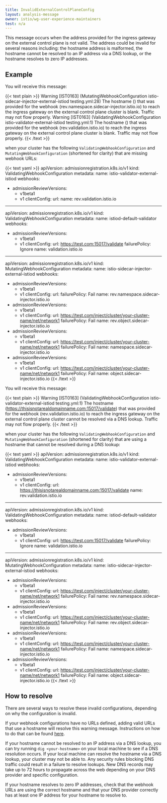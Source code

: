 ```yaml
---
title: InvalidExternalControlPlaneConfig
layout: analysis-message
owner: istio/wg-user-experience-maintainers
test: n/a
---
```


This message occurs when the address provided for the ingress gateway on the external control plane is not valid. The address could be invalid for several reasons including: the hostname address is malformed, the hostname cannot be resolved to an IP address via a DNS lookup, or the hostname resolves to zero IP addresses.

## Example

You will receive this message:

{{< text plain >}}
Warning [IST0163] (MutatingWebhookConfiguration istio-sidecar-injector-external-istiod testing.yml:28) The hostname () that was provided for the webhook (rev.namespace.sidecar-injector.istio.io) to reach the ingress gateway on the external control plane cluster is blank. Traffic may not flow properly.
Warning [IST0163] (ValidatingWebhookConfiguration istio-validator-external-istiod testing.yml:1) The hostname () that was provided for the webhook (rev.validation.istio.io) to reach the ingress gateway on the external control plane cluster is blank. Traffic may not flow properly.
{{< /text >}}

when your cluster has the following `ValidatingWebhookConfiguration` and `MutatingWebhookConfiguration` (shortened for clarity) that are missing webhook URLs:

{{< text yaml >}}
apiVersion: admissionregistration.k8s.io/v1
kind: ValidatingWebhookConfiguration
metadata:
  name: istio-validator-external-istiod
webhooks:
- admissionReviewVersions:
  - v1beta1
  - v1
  clientConfig:
    url:
  name: rev.validation.istio.io

---
apiVersion: admissionregistration.k8s.io/v1
kind: ValidatingWebhookConfiguration
metadata:
  name: istiod-default-validator
webhooks:
- admissionReviewVersions:
  - v1beta1
  - v1
  clientConfig:
    url: https://test.com:15017/validate
  failurePolicy: Ignore
  name: validation.istio.io

---
apiVersion: admissionregistration.k8s.io/v1
kind: MutatingWebhookConfiguration
metadata:
  name: istio-sidecar-injector-external-istiod
webhooks:
- admissionReviewVersions:
  - v1beta1
  - v1
  clientConfig:
    url:
  failurePolicy: Fail
  name: rev.namespace.sidecar-injector.istio.io
- admissionReviewVersions:
  - v1beta1
  - v1
  clientConfig:
    url: https://test.com/inject/cluster/your-cluster-name/net/network1
  failurePolicy: Fail
  name: rev.object.sidecar-injector.istio.io
- admissionReviewVersions:
  - v1beta1
  - v1
  clientConfig:
    url: https://test.com/inject/cluster/your-cluster-name/net/network1
  failurePolicy: Fail
  name: namespace.sidecar-injector.istio.io
- admissionReviewVersions:
  - v1beta1
  - v1
  clientConfig:
    url: https://test.com/inject/cluster/your-cluster-name/net/network1
  failurePolicy: Fail
  name: object.sidecar-injector.istio.io
{{< /text >}}

You will receive this message:

{{< text plain >}}
Warning [IST0163] (ValidatingWebhookConfiguration istio-validator-external-istiod testing.yml:1) The hostname (https://thisisnotarealdomainname.com:15017/validate) that was provided for the webhook (rev.validation.istio.io) to reach the ingress gateway on the external control plane cluster cannot be resolved via a DNS lookup. Traffic may not flow properly.
{{< /text >}}

when your cluster has the following `ValidatingWebhookConfiguration` and `MutatingWebhookConfiguration` (shortened for clarity) that are using a hostname that cannot be resolved during a DNS lookup:

{{< text yaml >}}
apiVersion: admissionregistration.k8s.io/v1
kind: ValidatingWebhookConfiguration
metadata:
  name: istio-validator-external-istiod
webhooks:
- admissionReviewVersions:
  - v1beta1
  - v1
  clientConfig:
    url: https://thisisnotarealdomainname.com:15017/validate
  name: rev.validation.istio.io

---
apiVersion: admissionregistration.k8s.io/v1
kind: ValidatingWebhookConfiguration
metadata:
  name: istiod-default-validator
webhooks:
- admissionReviewVersions:
  - v1beta1
  - v1
  clientConfig:
    url: https://test.com:15017/validate
  failurePolicy: Ignore
  name: validation.istio.io

---
apiVersion: admissionregistration.k8s.io/v1
kind: MutatingWebhookConfiguration
metadata:
  name: istio-sidecar-injector-external-istiod
webhooks:
- admissionReviewVersions:
  - v1beta1
  - v1
  clientConfig:
    url: https://test.com/inject/cluster/your-cluster-name/net/network1
  failurePolicy: Fail
  name: rev.namespace.sidecar-injector.istio.io
- admissionReviewVersions:
  - v1beta1
  - v1
  clientConfig:
    url: https://test.com/inject/cluster/your-cluster-name/net/network1
  failurePolicy: Fail
  name: rev.object.sidecar-injector.istio.io
- admissionReviewVersions:
  - v1beta1
  - v1
  clientConfig:
    url: https://test.com/inject/cluster/your-cluster-name/net/network1
  failurePolicy: Fail
  name: namespace.sidecar-injector.istio.io
- admissionReviewVersions:
  - v1beta1
  - v1
  clientConfig:
    url: https://test.com/inject/cluster/your-cluster-name/net/network1
  failurePolicy: Fail
  name: object.sidecar-injector.istio.io
{{< /text >}}

## How to resolve

There are several ways to resolve these invalid configurations, depending on why the configuration is invalid.

If your webhook configurations have no URLs defined, adding valid URLs that use a hostname will resolve this warning message. Instructions on how to do that can be found [here](/docs/setup/install/external-controlplane/#set-up-the-remote-config-cluster).

If your hostname cannot be resolved to an IP address via a DNS lookup, you can try running `dig <your-hostname>` on your local machine to see if a DNS resolution occurs. If your local machine can resolve the hostname via a DNS lookup, your cluster may not be able to. Any security rules blocking DNS traffic could result in a failure to resolve lookups. New DNS records may take up to 72 hours to propagate across the web depending on your DNS provider and specific configuration.

If your hostname resolves to zero IP addresses, check that the webhook URLs are using the correct hostname and that your DNS provider correctly has at least one IP address for your hostname to resolve to.
